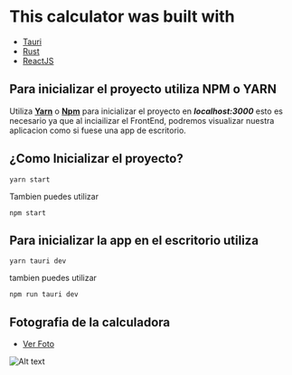 # This calculator was built with 
- [Tauri](https://github.com/tauri-apps/tauri)
- [Rust](https://github.com/tauri-apps/tauri)
- [ReactJS](https://reactjs.org/)

## Para inicializar el proyecto utiliza NPM o YARN

Utiliza **[Yarn](https://yarnpkg.com/)** o **[Npm](https://www.npmjs.com/)** para inicializar el proyecto en ***localhost:3000***
esto es necesario ya que al inciailizar el FrontEnd, podremos visualizar nuestra aplicacion como si fuese una app de escritorio.

## ¿Como Inicializar el proyecto?
```
yarn start
```
Tambien puedes utilizar
```
npm start
```

## Para inicializar la app en el escritorio utiliza
```
yarn tauri dev
```
tambien puedes utilizar
```
npm run tauri dev
```

## Fotografia de la calculadora
- [Ver Foto](https://cloud.degoo.com/share/uTbnGwOZ2VsKuIjVWO97Cw)

![Alt text](https://cloud.degoo.com/share/uTbnGwOZ2VsKuIjVWO97Cw)

